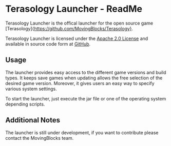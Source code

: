Terasology Launcher - ReadMe
============================

Terasology Launcher is the offical launcher for the open source game [Terasology]{https://github.com/MovingBlocks/Terasology}.

Terasology Launcher is licensed under the [Apache 2.0 License](http://www.apache.org/licenses/LICENSE-2.0.html) and available in source
code form at [GitHub](https://github.com/MovingBlocks/TerasologyLauncher).

Usage
-----
The launcher provides easy access to the different game versions and build types. It keeps save games when updating allows the free
selection of the desired game version. Moreover, it gives users an easy way to specify various system settings.

To start the launcher, just execute the jar file or one of the operating system depending scripts.

Additional Notes
----------------
The launcher is still under development, if you want to contribute please contact the MovingBlocks team.
